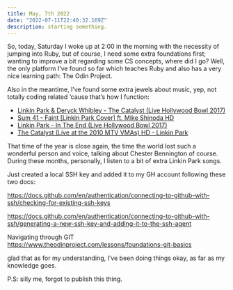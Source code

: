 ```yaml
---
title: May, 7th 2022
date: "2022-07-11T22:40:32.169Z"
description: starting something.
---
```

So, today, Saturday I woke up at 2:00 in the morning with the necessity of jumping into Ruby, but of course, I need some extra foundations first; wanting to improve a bit regarding some CS concepts, where did I go? Well, the only platform I’ve found so far which teaches Ruby and also has a very nice learning path: The Odin Project.

Also in the meantime, I’ve found some extra jewels about music, yep, not totally coding related ‘cause that’s how I function:

- [Linkin Park & Deryck Whibley - The Catalyst (Live Hollywood Bowl 2017)](https://www.youtube.com/watch?v=KnhEuWXLCnA)
- [Sum 41 - Faint [Linkin Park Cover] ft. Mike Shinoda HD](https://www.youtube.com/watch?v=KnhEuWXLCnA)
- [Linkin Park - In The End (Live Hollywood Bowl 2017)](https://www.youtube.com/watch?v=2r-iu8uaCNE)
- [The Catalyst (Live at the 2010 MTV VMAs) HD - Linkin Park](https://www.youtube.com/watch?v=HvDpjW2AcmM)

That time of the year is close again, the time the world lost such a wonderful person and voice, talking about Chester Bennington of course. During these months, personally, I listen to a bit of extra Linkin Park songs.

Just created a local SSH key and added it to my GH account following these two docs:

https://docs.github.com/en/authentication/connecting-to-github-with-ssh/checking-for-existing-ssh-keys

https://docs.github.com/en/authentication/connecting-to-github-with-ssh/generating-a-new-ssh-key-and-adding-it-to-the-ssh-agent

Navigating through GIT https://www.theodinproject.com/lessons/foundations-git-basics

glad that as for my understanding, I’ve been doing things okay, as far as my knowledge goes.

P.S: silly me, forgot to publish this thing.